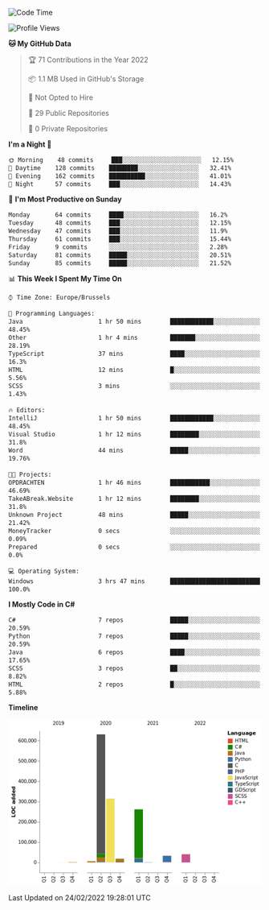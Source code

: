 <!--START_SECTION:waka-->
![Code Time](http://img.shields.io/badge/Code%20Time-136%20hrs%2011%20mins-blue)

![Profile Views](http://img.shields.io/badge/Profile%20Views-5-blue)

**🐱 My GitHub Data** 

> 🏆 71 Contributions in the Year 2022
 > 
> 📦 1.1 MB Used in GitHub's Storage 
 > 
> 🚫 Not Opted to Hire
 > 
> 📜 29 Public Repositories 
 > 
> 🔑 0 Private Repositories  
 > 
**I'm a Night 🦉** 

```text
🌞 Morning    48 commits     ███░░░░░░░░░░░░░░░░░░░░░░   12.15% 
🌆 Daytime    128 commits    ████████░░░░░░░░░░░░░░░░░   32.41% 
🌃 Evening    162 commits    ██████████░░░░░░░░░░░░░░░   41.01% 
🌙 Night      57 commits     ███░░░░░░░░░░░░░░░░░░░░░░   14.43%

```
📅 **I'm Most Productive on Sunday** 

```text
Monday       64 commits     ████░░░░░░░░░░░░░░░░░░░░░   16.2% 
Tuesday      48 commits     ███░░░░░░░░░░░░░░░░░░░░░░   12.15% 
Wednesday    47 commits     ███░░░░░░░░░░░░░░░░░░░░░░   11.9% 
Thursday     61 commits     ███░░░░░░░░░░░░░░░░░░░░░░   15.44% 
Friday       9 commits      ░░░░░░░░░░░░░░░░░░░░░░░░░   2.28% 
Saturday     81 commits     █████░░░░░░░░░░░░░░░░░░░░   20.51% 
Sunday       85 commits     █████░░░░░░░░░░░░░░░░░░░░   21.52%

```


📊 **This Week I Spent My Time On** 

```text
⌚︎ Time Zone: Europe/Brussels

💬 Programming Languages: 
Java                     1 hr 50 mins        ████████████░░░░░░░░░░░░░   48.45% 
Other                    1 hr 4 mins         ███████░░░░░░░░░░░░░░░░░░   28.19% 
TypeScript               37 mins             ████░░░░░░░░░░░░░░░░░░░░░   16.3% 
HTML                     12 mins             █░░░░░░░░░░░░░░░░░░░░░░░░   5.56% 
SCSS                     3 mins              ░░░░░░░░░░░░░░░░░░░░░░░░░   1.43%

🔥 Editors: 
IntelliJ                 1 hr 50 mins        ████████████░░░░░░░░░░░░░   48.45% 
Visual Studio            1 hr 12 mins        ████████░░░░░░░░░░░░░░░░░   31.8% 
Word                     44 mins             █████░░░░░░░░░░░░░░░░░░░░   19.76%

🐱‍💻 Projects: 
OPDRACHTEN               1 hr 46 mins        ███████████░░░░░░░░░░░░░░   46.69% 
TakeABreak.Website       1 hr 12 mins        ████████░░░░░░░░░░░░░░░░░   31.8% 
Unknown Project          48 mins             █████░░░░░░░░░░░░░░░░░░░░   21.42% 
MoneyTracker             0 secs              ░░░░░░░░░░░░░░░░░░░░░░░░░   0.09% 
Prepared                 0 secs              ░░░░░░░░░░░░░░░░░░░░░░░░░   0.0%

💻 Operating System: 
Windows                  3 hrs 47 mins       █████████████████████████   100.0%

```

**I Mostly Code in C#** 

```text
C#                       7 repos             █████░░░░░░░░░░░░░░░░░░░░   20.59% 
Python                   7 repos             █████░░░░░░░░░░░░░░░░░░░░   20.59% 
Java                     6 repos             ████░░░░░░░░░░░░░░░░░░░░░   17.65% 
SCSS                     3 repos             ██░░░░░░░░░░░░░░░░░░░░░░░   8.82% 
HTML                     2 repos             █░░░░░░░░░░░░░░░░░░░░░░░░   5.88%

```


**Timeline**

![Chart not found](https://raw.githubusercontent.com/Arafa42/Arafa42/main/charts/bar_graph.png) 


 Last Updated on 24/02/2022 19:28:01 UTC
<!--END_SECTION:waka-->


<!-- 
[![Hits](https://hits.seeyoufarm.com/api/count/incr/badge.svg?url=https%3A%2F%2Fgithub.com%2FArafa42&count_bg=%23455AF3&title_bg=%23262D3B&icon=github.svg&icon_color=%23588EF7&title=visitors&edge_flat=false)](https://hits.seeyoufarm.com)
 -->

